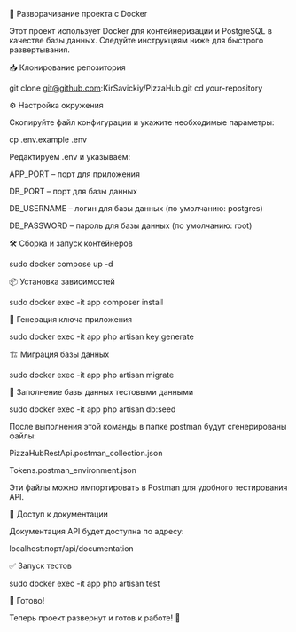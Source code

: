 🚀 Разворачивание проекта с Docker

Этот проект использует Docker для контейнеризации и PostgreSQL в качестве базы данных. Следуйте инструкциям ниже для быстрого развертывания.

📥 Клонирование репозитория

git clone git@github.com:KirSavickiy/PizzaHub.git
cd your-repository

⚙ Настройка окружения

Скопируйте файл конфигурации и укажите необходимые параметры:

cp .env.example .env

Редактируем .env и указываем:

APP_PORT – порт для приложения

DB_PORT – порт для базы данных

DB_USERNAME – логин для базы данных (по умолчанию: postgres)

DB_PASSWORD – пароль для базы данных (по умолчанию: root)

🛠 Сборка и запуск контейнеров

sudo docker compose up -d

📦 Установка зависимостей

sudo docker exec -it app composer install

🔑 Генерация ключа приложения

sudo docker exec -it app php artisan key:generate

🏗️ Миграция базы данных

sudo docker exec -it app php artisan migrate

🌱 Заполнение базы данных тестовыми данными

sudo docker exec -it app php artisan db:seed

После выполнения этой команды в папке postman будут сгенерированы файлы:

PizzaHubRestApi.postman_collection.json

Tokens.postman_environment.json

Эти файлы можно импортировать в Postman для удобного тестирования API.

📖 Доступ к документации

Документация API будет доступна по адресу:

localhost:порт/api/documentation

✅ Запуск тестов

sudo docker exec -it app php artisan test

🎉 Готово!

Теперь проект развернут и готов к работе! 🚀

